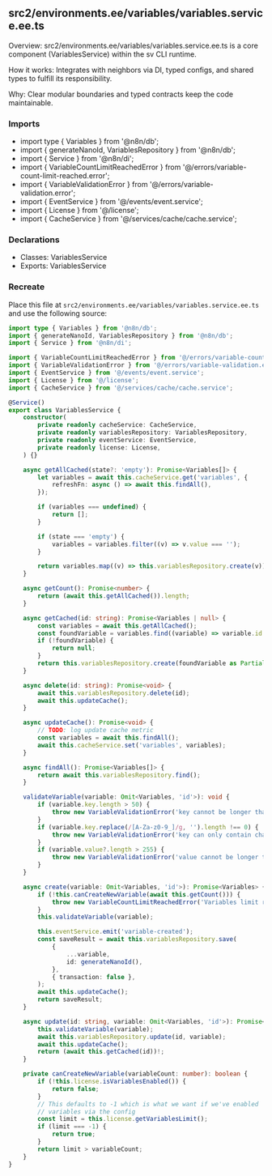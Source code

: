 ## src2/environments.ee/variables/variables.service.ee.ts

Overview: src2/environments.ee/variables/variables.service.ee.ts is a core component (VariablesService) within the sv CLI runtime.

How it works: Integrates with neighbors via DI, typed configs, and shared types to fulfill its responsibility.

Why: Clear modular boundaries and typed contracts keep the code maintainable.

### Imports

- import type { Variables } from '@n8n/db';
- import { generateNanoId, VariablesRepository } from '@n8n/db';
- import { Service } from '@n8n/di';
- import { VariableCountLimitReachedError } from '@/errors/variable-count-limit-reached.error';
- import { VariableValidationError } from '@/errors/variable-validation.error';
- import { EventService } from '@/events/event.service';
- import { License } from '@/license';
- import { CacheService } from '@/services/cache/cache.service';

### Declarations

- Classes: VariablesService
- Exports: VariablesService

### Recreate

Place this file at `src2/environments.ee/variables/variables.service.ee.ts` and use the following source:

```ts
import type { Variables } from '@n8n/db';
import { generateNanoId, VariablesRepository } from '@n8n/db';
import { Service } from '@n8n/di';

import { VariableCountLimitReachedError } from '@/errors/variable-count-limit-reached.error';
import { VariableValidationError } from '@/errors/variable-validation.error';
import { EventService } from '@/events/event.service';
import { License } from '@/license';
import { CacheService } from '@/services/cache/cache.service';

@Service()
export class VariablesService {
	constructor(
		private readonly cacheService: CacheService,
		private readonly variablesRepository: VariablesRepository,
		private readonly eventService: EventService,
		private readonly license: License,
	) {}

	async getAllCached(state?: 'empty'): Promise<Variables[]> {
		let variables = await this.cacheService.get('variables', {
			refreshFn: async () => await this.findAll(),
		});

		if (variables === undefined) {
			return [];
		}

		if (state === 'empty') {
			variables = variables.filter((v) => v.value === '');
		}

		return variables.map((v) => this.variablesRepository.create(v));
	}

	async getCount(): Promise<number> {
		return (await this.getAllCached()).length;
	}

	async getCached(id: string): Promise<Variables | null> {
		const variables = await this.getAllCached();
		const foundVariable = variables.find((variable) => variable.id === id);
		if (!foundVariable) {
			return null;
		}
		return this.variablesRepository.create(foundVariable as Partial<Variables>);
	}

	async delete(id: string): Promise<void> {
		await this.variablesRepository.delete(id);
		await this.updateCache();
	}

	async updateCache(): Promise<void> {
		// TODO: log update cache metric
		const variables = await this.findAll();
		await this.cacheService.set('variables', variables);
	}

	async findAll(): Promise<Variables[]> {
		return await this.variablesRepository.find();
	}

	validateVariable(variable: Omit<Variables, 'id'>): void {
		if (variable.key.length > 50) {
			throw new VariableValidationError('key cannot be longer than 50 characters');
		}
		if (variable.key.replace(/[A-Za-z0-9_]/g, '').length !== 0) {
			throw new VariableValidationError('key can only contain characters A-Za-z0-9_');
		}
		if (variable.value?.length > 255) {
			throw new VariableValidationError('value cannot be longer than 255 characters');
		}
	}

	async create(variable: Omit<Variables, 'id'>): Promise<Variables> {
		if (!this.canCreateNewVariable(await this.getCount())) {
			throw new VariableCountLimitReachedError('Variables limit reached');
		}
		this.validateVariable(variable);

		this.eventService.emit('variable-created');
		const saveResult = await this.variablesRepository.save(
			{
				...variable,
				id: generateNanoId(),
			},
			{ transaction: false },
		);
		await this.updateCache();
		return saveResult;
	}

	async update(id: string, variable: Omit<Variables, 'id'>): Promise<Variables> {
		this.validateVariable(variable);
		await this.variablesRepository.update(id, variable);
		await this.updateCache();
		return (await this.getCached(id))!;
	}

	private canCreateNewVariable(variableCount: number): boolean {
		if (!this.license.isVariablesEnabled()) {
			return false;
		}
		// This defaults to -1 which is what we want if we've enabled
		// variables via the config
		const limit = this.license.getVariablesLimit();
		if (limit === -1) {
			return true;
		}
		return limit > variableCount;
	}
}

```
